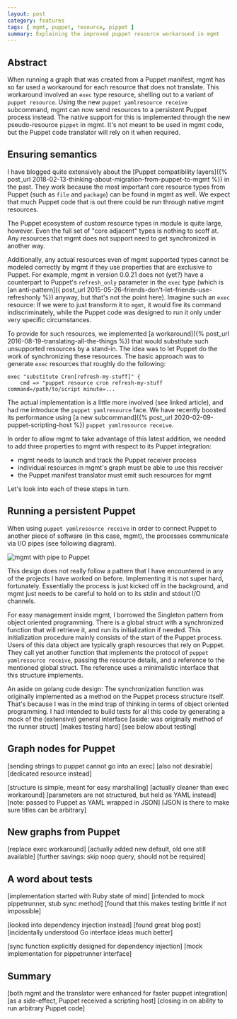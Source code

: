 ```yaml
---
layout: post
category: features
tags: [ mgmt, puppet, resource, pippet ]
summary: Explaining the improved puppet resource workaround in mgmt
---
```


## Abstract

When running a graph that was created from a Puppet manifest, mgmt has so far
used a workaround for each resource that does not translate. This workaround
involved an `exec` type resource, shelling out to a variant of `puppet
resource`. Using the new `puppet yamlresource receive` subcommand, mgmt can now
send resources to a persistent Puppet process instead. The native support for
this is implemented through the new pseudo-resource `pippet` in mgmt.
It's not meant to be used in mgmt code, but the Puppet code translator will
rely on it when required.

## Ensuring semantics

I have blogged quite extensively about the [Puppet compatibility
layers]({% post_url 2018-02-13-thinking-about-migration-from-puppet-to-mgmt %})
in the past. They work because the most important core resource types from
Puppet (such as `file` and `package`) can be found in mgmt as well. We expect
that much Puppet code that is out there could be run through native mgmt
resources.

The Puppet ecosystem of custom resource types in module is quite large,
however. Even the full set of "core adjacent" types is nothing to scoff at.
Any resources that mgmt does not support need to get synchronized in
another way.

Additionally, any actual resources even of mgmt supported types
cannot be modeled correctly by mgmt if they use properties that are
exclusive to Puppet. For example, mgmt in version 0.0.21 does not (yet?)
have a counterpart to Puppet's `refresh_only` parameter in the `exec` type
(which is [an
anti-pattern]({ post_url 2015-05-26-friends-don't-let-friends-use-refreshonly %})
anyway, but that's not the point here). Imagine such an `exec` resource:
If we were to just transform it to `mgmt`, it would fire its command
indiscriminately, while the Puppet code was designed to run it only under
very specific circumstances.

To provide for such resources, we implemented [a
workaround]({% post_url 2016-08-19-translating-all-the-things %}) that would
substitute such unsupported resources by a stand-in. The idea was to let
Puppet do the work of synchronizing these resources. The basic approach was
to generate `exec` resources that roughly do the following:

```
exec "substitute Cron[refresh-my-stuff]" {
    cmd => "puppet resource cron refresh-my-stuff command=/path/to/script minute=...
```

The actual implementation is a little more involved (see linked article), and
had me introduce the `puppet yamlresource` face. We have recently boosted its
performance using [a new
subcommand]({% post_url 2020-02-09-puppet-scripting-host %}) `puppet
yamlresource receive`.

In order to allow mgmt to take advantage of this latest addition, we needed
to add three properties to mgmt with respect to its Puppet integration:

 * mgmt needs to launch and track the Puppet receiver process
 * individual resources in mgmt's graph must be able to use this receiver
 * the Puppet manifest translator must emit such resources for mgmt

Let's look into each of these steps in turn.

## Running a persistent Puppet

When using `puppet yamlresource receive` in order to connect Puppet to
another piece of software (in this case, mgmt), the processes communicate
via I/O pipes (see following diagram).

![mgmt with pipe to Puppet](http://ffrank.github.io/presentations/2020-02-puppet-from-mgmt-on-overdrive/pippet.png)

This design does not really follow a pattern that I have encountered in any
of the projects I have worked on before. Implementing it is not super hard,
fortunately. Essentially the process is just kicked off in the background,
and mgmt just needs to be careful to hold on to its stdin and stdout I/O
channels.

For easy management inside mgmt, I borrowed the Singleton pattern from
object oriented programming. There is a global struct with a synchronized
function that will retrieve it, and run its initialization if needed. This
initialization procedure mainly consists of the start of the Puppet process.
Users of this data object are typically graph resources that rely on
Puppet. They call yet another function that implements the protocol of
`puppet yamlresource receive`, passing the resource details, and a reference
to the mentioned global struct. The reference uses a minimalistic interface
that this structure implements.

An aside on golang code design: The synchronization function was originally
implemented as a method on the Puppet process structure itself. That's because
I was in the mind trap of thinking in terms of object oriented programming.
I had intended to build tests for all this code by generating a mock of the
(extensive) general interface 
[aside: was originally method of the runner struct]
[makes testing hard]
[see below about testing]

## Graph nodes for Puppet

[sending strings to puppet cannot go into an exec]
[also not desirable]
[dedicated resource instead]

[structure is simple, meant for easy marshalling]
[actually cleaner than exec workaround]
[parameters are not structured, but held as YAML instead]
[note: passed to Puppet as YAML wrapped in JSON]
[JSON is there to make sure titles can be arbitrary]

## New graphs from Puppet

[replace exec workaround]
[actually added new default, old one still available]
[further savings: skip noop query, should not be required]

## A word about tests

[implementation started with Ruby state of mind]
[intended to mock pippetrunner, stub sync method]
[found that this makes testing brittle if not impossible]

[looked into dependency injection instead]
[found great blog post]
[incidentally understood Go interface ideas much better]

[sync function explicitly designed for dependency injection]
[mock implementation for pippetrunner interface]

## Summary

[both mgmt and the translator were enhanced for faster puppet integration]
[as a side-effect, Puppet received a scripting host]
[closing in on ability to run arbitrary Puppet code]
